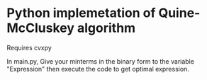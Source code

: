 # Python implemetation of Quine-McCluskey algorithm
Requires cvxpy

In main.py, Give your minterms in the binary form to the variable "Expression" then execute the code to get optimal expression.
